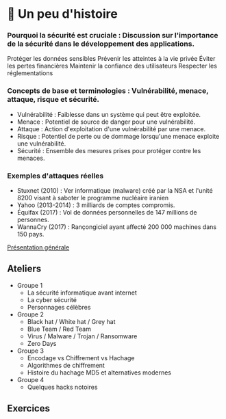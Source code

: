 # 💬 Un peu d'histoire 

### Pourquoi la sécurité est cruciale : Discussion sur l'importance de la sécurité dans le développement des applications.

  Protéger les données sensibles
  Prévenir les atteintes à la vie privée
  Éviter les pertes financières
  Maintenir la confiance des utilisateurs
  Respecter les réglementations
  
### Concepts de base et terminologies : Vulnérabilité, menace, attaque, risque et sécurité.

  - Vulnérabilité : Faiblesse dans un système qui peut être exploitée.
  - Menace : Potentiel de source de danger pour une vulnérabilité.
  - Attaque : Action d'exploitation d'une vulnérabilité par une menace.
  - Risque : Potentiel de perte ou de dommage lorsqu'une menace exploite une vulnérabilité.
  - Sécurité : Ensemble des mesures prises pour protéger contre les menaces.
  
### Exemples d'attaques réelles
  
  - Stuxnet (2010) : Ver informatique (malware) créé par la NSA et l'unité 8200 visant à saboter le programme nucléaire iranien
  - Yahoo (2013-2014) : 3 milliards de comptes compromis.
  - Équifax (2017) : Vol de données personnelles de 147 millions de personnes.
  - WannaCry (2017) : Rançongiciel ayant affecté 200 000 machines dans 150 pays.

[Présentation générale](https://docs.google.com/presentation/d/1uJxpOaOrUNIeB5rnmZ6npS4ELYo-c6NOLfIrSaE2Nek/edit#slide=id.g2e93aa204cc_0_82)

## Ateliers
  - Groupe 1 
      - La sécurité informatique avant internet
      - La cyber sécurité
      - Personnages célèbres
  - Groupe 2
      - Black hat / White hat / Grey hat
      - Blue Team / Red Team
      - Virus / Malware / Trojan / Ransomware
      - Zero Days
  - Groupe 3
      - Encodage vs Chiffrement vs Hachage
      - Algorithmes de chiffrement
      - Histoire du hachage MD5 et alternatives modernes
   - Groupe 4
      - Quelques hacks notoires
    


## Exercices 

